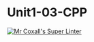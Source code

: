 # Unit1-03-CPP
[![Mr Coxall's Super Linter](https://github.com/ICS3U-C-Programming-ReidM/Unit1-03-CPP/workflows/Mr%20Coxall's%20Super%20Linter/badge.svg)](https://github.com/ICS3U-C-Programming-ReidM/Unit1-03-CPP/actions/)
